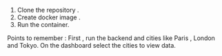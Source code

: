 1. Clone the repository .
2. Create docker image .
3. Run the container.

Points to remember : 
First , run the backend and cities like Paris , London and Tokyo.
On the dashboard select the cities to view data.
